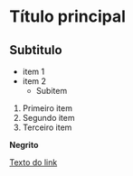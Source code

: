 # Título principal
## Subtitulo

- item 1
- item 2
    - Subitem

1. Primeiro item 
2. Segundo item
3. Terceiro item 

**Negrito**

[Texto do link](https://www.youtube.com/watch?v=kB5e-gTAl_s)